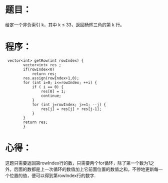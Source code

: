# 题目：
给定一个非负索引 k，其中 k ≤ 33，返回杨辉三角的第 k 行。
# 程序：
~~~
 vector<int> getRow(int rowIndex) {
        vector<int> res ;
        if(rowIndex<0)
            return res;
        res.assign(rowIndex+1,0);
        for (int i=0; i<=rowIndex; ++i) {
            if ( i == 0) {
                res[0] = 1;
                continue;
            }
            for (int j=rowIndex; j>=1; --j) {
                res[j] = res[j] + res[j-1];
            }
        }
        return res;
        }
~~~
# 心得：
这题只需要返回第rowIndex行的数，只需要两个for循环，除了第一个数为1之外，后面的数都是上一次循环的数值加上它前面位置的数值之和，不停地更新每一个位置的值，便可以得到第rowIndex行的数字.
